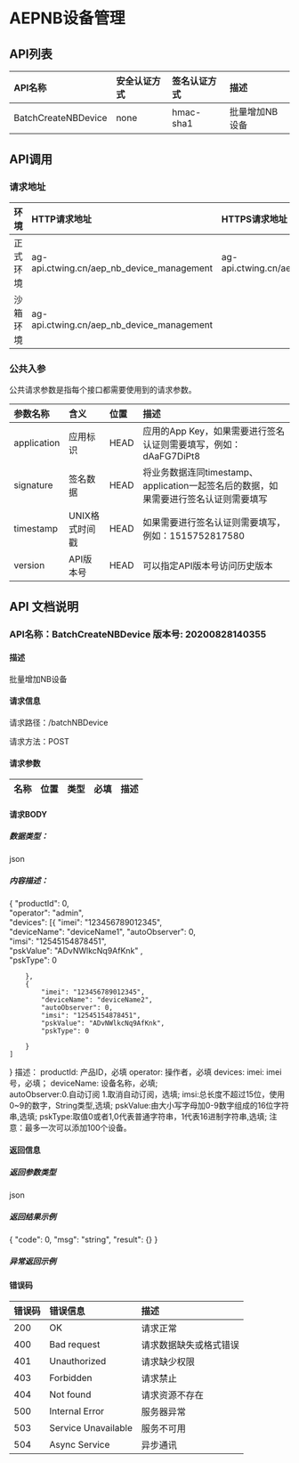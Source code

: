 # AEPNB设备管理
## API列表
|API名称 | 安全认证方式 | 签名认证方式 | 描述 |
|:-------|:------|:--------|:--------|
|BatchCreateNBDevice|none|hmac-sha1|批量增加NB设备|

## API调用
### 请求地址

|环境 | HTTP请求地址  | HTTPS请求地址 |
|:-------|:------|:--------|
|正式环境|ag-api.ctwing.cn/aep_nb_device_management|ag-api.ctwing.cn/aep_nb_device_management|
|沙箱环境|ag-api.ctwing.cn/aep_nb_device_management||

### 公共入参

公共请求参数是指每个接口都需要使用到的请求参数。

|参数名称 | 含义  | 位置 | 描述|
|:-------|:------|:--------|:--------|
|application|应用标识|HEAD|应用的App Key，如果需要进行签名认证则需要填写，例如：dAaFG7DiPt8|
|signature|签名数据|HEAD|将业务数据连同timestamp、application一起签名后的数据，如果需要进行签名认证则需要填写|
|timestamp|UNIX格式时间戳|HEAD|如果需要进行签名认证则需要填写，例如：1515752817580|
|version|API版本号|HEAD|可以指定API版本号访问历史版本|

## API 文档说明
### API名称：BatchCreateNBDevice   版本号: 20200828140355

#### 描述

批量增加NB设备

#### 请求信息

请求路径：/batchNBDevice

请求方法：POST

#### 请求参数

|名称 | 位置| 类型| 必填| 描述|
|:-------|:------|:--------|:--------|:--------|

#### 请求BODY

##### 数据类型：
json

##### 内容描述：
{
	"productId": 0,   
	"operator": "admin",  
	"devices": [{
			"imei": "123456789012345",  
			"deviceName": "deviceName1", 
			"autoObserver": 0,  
			"imsi": "12545154878451",   
			"pskValue": "ADvNWlkcNq9AfKnk" ,  
			"pskType": 0 

		},
		{
			"imei": "123456789012345",
			"deviceName": "deviceName2",
			"autoObserver": 0,
			"imsi": "12545154878451",
			"pskValue": "ADvNWlkcNq9AfKnk",
			"pskType": 0  

		}
	]
}
描述：
productId: 产品ID，必填
operator: 操作者，必填
devices: 
      imei: imei号，必填；
      deviceName: 设备名称，必填;      	  
      autoObserver:0.自动订阅 1.取消自动订阅，选填;
      imsi:总长度不超过15位，使用0~9的数字，String类型,选填;
      pskValue:由大小写字母加0-9数字组成的16位字符串,选填;
      pskType:取值0或者1,0代表普通字符串，1代表16进制字符串,选填;
注意：最多一次可以添加100个设备。

#### 返回信息

##### 返回参数类型
json

##### 返回结果示例
{
  "code": 0,
  "msg": "string",
  "result": {}
}

##### 异常返回示例


#### 错误码

|错误码 | 错误信息| 描述|
|:-------|:------|:--------|
|200|OK|请求正常|
|400|Bad request|请求数据缺失或格式错误|
|401|Unauthorized|请求缺少权限|
|403|Forbidden|请求禁止|
|404|Not found|请求资源不存在|
|500|Internal Error|服务器异常|
|503|Service Unavailable|服务不可用|
|504|Async Service|异步通讯|

